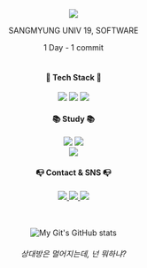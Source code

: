 <div align = "center">
  
<img src="https://capsule-render.vercel.app/api?type=waving&color=auto&height=200&section=header&text=OHS%20Github!&fontSize=90" />

SANGMYUNG UNIV 19, SOFTWARE

1 Day - 1 commit
<br/><br/>


<h4>🔨 Tech Stack 🔧 </h4>
<img src="https://img.shields.io/badge/Java-007396?style=flat&logo=Java&logoColor=white"/>
<img src="https://img.shields.io/badge/C++-00599C?style=flat-square&logo=C%2B%2B&logoColor=white"/> 
<img src="https://img.shields.io/badge/C-A8B9CC?style=flat-square&logo=C&logoColor=white"/>

<h4>📚 Study 📚</h4>
<img src="https://img.shields.io/badge/Spring-6DB33F.svg?style=flat-square&logo=spring&logoColor=white"/> 
<img src="https://img.shields.io/badge/Mysql-4479A1.svg?style=flat-square&logo=MYSQL&logoColor=white"/> <br>
<img src="https://img.shields.io/badge/Swift-F05138.svg?style=flat-square&logo=SWIFT&logoColor=white"/> 
  
<h4>📭 Contact & SNS 📭</h4>
<a href="https://www.instagram.com/sik_407" target=_blank>
<img src="https://img.shields.io/badge/Instagram-E4405F.svg?style=flat-square&logo=instagram&logoColor=white&link=https://www.instagram.com/sik_407"/> 
</a>
<a href="mailto:ks06891@naver.com">
<img src="https://img.shields.io/badge/Mail-03C75A.svg?style=flat-square&logo=naver&logoColor=white&link=mailto:ks06891@naver.com"/>
</a>
<a href="https://blog.naver.com/dev_ohs" target=_blank>
<img src="https://img.shields.io/badge/Blog-FF5722.svg?style=flat-square&logo=Blogger&logoColor=white&link=https://blog.naver.com/dev_ohs"/> 
</a>

<br/><br/>
![My Git's GitHub stats](https://github-readme-stats.vercel.app/api?username=Hyeonsik&show_icons=true&theme=radical)

<h6> 상대방은 멀어지는데, 넌 뭐하냐? </h6>
